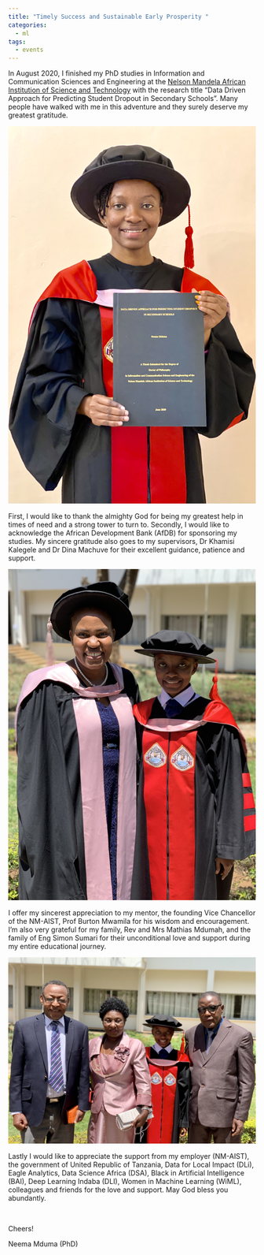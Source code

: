 ```yaml
---
title: "Timely Success and Sustainable Early Prosperity "
categories:
  - ml
tags:
  - events
---
```

In August 2020, I finished my PhD studies in Information and Communication Sciences and Engineering at the [Nelson Mandela African Institution of Science and Technology](https://www.nm-aist.ac.tz) with the research title “Data Driven Approach for Predicting Student Dropout in Secondary Schools”. Many people have walked with me in this adventure and they surely deserve my greatest gratitude. 

<img src="/assets/images/grad.jpeg" class="align-center" alt="">  

First, I would like to thank the almighty God for being my greatest help in times of need and a strong tower to turn to. Secondly, I would like to acknowledge the African Development Bank (AfDB) for sponsoring my studies. My sincere gratitude also goes to my supervisors, Dr Khamisi Kalegele and Dr Dina Machuve for their excellent guidance, patience and support.

<img src="/assets/images/dina.jpeg" class="align-center" alt=""> 

I offer my sincerest appreciation to my mentor, the founding Vice Chancellor of the NM-AIST, Prof Burton Mwamila for his wisdom and encouragement. I’m also very grateful for my family, Rev and Mrs Mathias Mdumah, and the family of Eng Simon Sumari for their unconditional love and support during my entire educational journey. 

<img src="/assets/images/parents.jpeg" class="align-center" alt=""> 

Lastly I would like to appreciate the support from my employer (NM-AIST), the government of United Republic of Tanzania, Data for Local Impact (DLi), Eagle Analytics, Data Science Africa (DSA), Black in Artificial Intelligence (BAI), Deep Learning Indaba (DLI), Women in Machine Learning (WiML), colleagues and friends for the love and support. May God bless you abundantly.

<img src="/assets/images/travel.jpeg" class="align-center" alt=""> 

Cheers! 

Neema Mduma (PhD)
